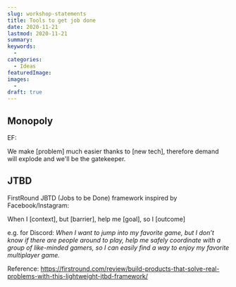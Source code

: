 ```yaml
---
slug: workshop-statements
title: Tools to get job done
date: 2020-11-21
lastmod: 2020-11-21
summary:
keywords:
  -
categories:
  - Ideas
featuredImage:
images:
  -
draft: true
---
```


## Monopoly

EF:

We make [problem] much easier thanks to [new tech], therefore demand will explode and we'll be the gatekeeper.

## JTBD

FirstRound JBTD (Jobs to be Done) framework inspired by Facebook/Instagram:

When I [context], but [barrier], help me [goal], so I [outcome]

e.g. for Discord: _When I want to jump into my favorite game, but I don’t know if there are people around to play, help me safely coordinate with a group of like-minded gamers, so I can easily find a way to enjoy my favorite multiplayer game._

Reference: https://firstround.com/review/build-products-that-solve-real-problems-with-this-lightweight-jtbd-framework/
